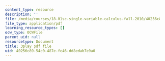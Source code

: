 ```yaml
---
content_type: resource
description: ''
file: /media/courses/18-01sc-single-variable-calculus-fall-2010/40256c8954c0487efc46dd8edab7e0a0_RiRQDZjYkzo.pdf
file_type: application/pdf
learning_resource_types: []
ocw_type: OCWFile
parent_uid: null
resourcetype: Document
title: 3play pdf file
uid: 40256c89-54c0-487e-fc46-dd8edab7e0a0
---
```

